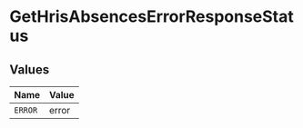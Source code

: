 # GetHrisAbsencesErrorResponseStatus


## Values

| Name    | Value   |
| ------- | ------- |
| `ERROR` | error   |
